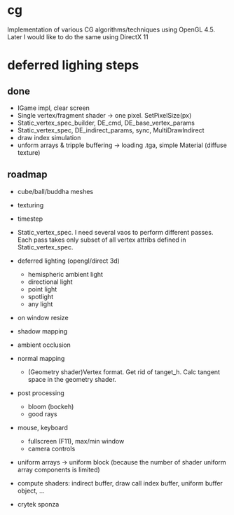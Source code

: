 # cg
Implementation of various CG algorithms/techniques using OpenGL 4.5.
Later I would like to do the same using DirectX 11


# deferred lighing steps
## done
- IGame impl, clear screen
- Single vertex/fragment shader -> one pixel. SetPixelSize(px)
- Static_vertex_spec_builder, DE_cmd, DE_base_vertex_params
- Static_vertex_spec, DE_indirect_params, sync, MultiDrawIndirect
- draw index simulation
- unform arrays  & tripple buffering
-> loading .tga, simple Material (diffuse texture)

## roadmap
- cube/ball/buddha meshes
- texturing
- timestep
- Static_vertex_spec. I need several vaos to perform different passes. Each pass takes only subset of all vertex attribs defined in Static_vertex_spec.

- deferred lighting (opengl/direct 3d)
	- hemispheric ambient light 
	- directional light
	- point light
	- spotlight
	- any light
- on window resize
- shadow mapping
- ambient occlusion
- normal mapping
	- (Geometry shader)Vertex format. Get rid of tanget_h. Calc tangent space in the geometry shader.
- post processing
	- bloom (bockeh)
	- good rays
- mouse, keyboard
	- fullscreen (F11), max/min window
	- camera controls
- uniform arrays -> uniform block (because the number of shader uniform array components is limited)
- compute shaders: indirect buffer, draw call index buffer, uniform buffer object, ...
- crytek sponza 
